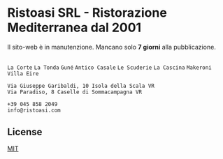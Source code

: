 # Ristoasi SRL - Ristorazione Mediterranea dal 2001

Il sito-web è in manutenzione. Mancano solo **7 giorni** alla pubblicazione.

##

```La Corte```
```La Tonda```
```Guné```
```Antico Casale```
```Le Scuderie```
```La Cascina```
```Makeroni```
```Villa Eire```

```
Via Giuseppe Garibaldi, 10 Isola della Scala VR
Via Paradiso, 8 Caselle di Sommacampagna VR
```

```
+39 045 858 2049
info@ristoasi.com
```

## License

[MIT](https://choosealicense.com/licenses/mit/)
